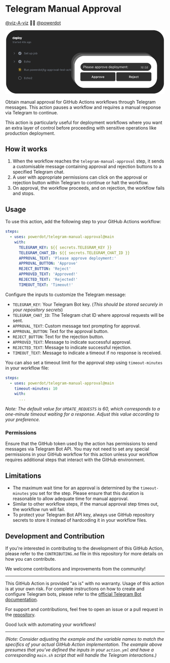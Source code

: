 # Telegram Manual Approval

[@viz-A-viz](https://github.com/viz-A-viz) 🤜🤛 [@powerdot](https://github.com/powerdot)

![Concept](about.png)

Obtain manual approval for GitHub Actions workflows through Telegram messages. This action pauses a workflow and requires a manual response via Telegram to continue.

This action is particularly useful for deployment workflows where you want an extra layer of control before proceeding with sensitive operations like production deployment.

## How it works

1. When the workflow reaches the `telegram-manual-approval` step, it sends a customisable message containing approval and rejection buttons to a specified Telegram chat.
2. A user with appropriate permissions can click on the approval or rejection button within Telegram to continue or halt the workflow.
3. On approval, the workflow proceeds, and on rejection, the workflow fails and stops.

## Usage

To use this action, add the following step to your GitHub Actions workflow:

```yaml
steps:
  - uses: powerdot/telegram-manual-approval@main
    with:
      TELEGRAM_KEY: ${{ secrets.TELEGRAM_KEY }}
      TELEGRAM_CHAT_ID: ${{ secrets.TELEGRAM_CHAT_ID }}
      APPROVAL_TEXT: 'Please approve deployment:'
      APPROVAL_BUTTON: 'Approve'
      REJECT_BUTTON: 'Reject'
      APPROVED_TEXT: 'Approved!'
      REJECTED_TEXT: 'Rejected!'
      TIMEOUT_TEXT: 'Timeout!'
```

Configure the inputs to customize the Telegram message:
- `TELEGRAM_KEY`: Your Telegram Bot key. (*This should be stored securely in your repository secrets*)
- `TELEGRAM_CHAT_ID`: The Telegram chat ID where approval requests will be sent.
- `APPROVAL_TEXT`: Custom message text prompting for approval.
- `APPROVAL_BUTTON`: Text for the approval button.
- `REJECT_BUTTON`: Text for the rejection button.
- `APPROVED_TEXT`: Message to indicate successful approval.
- `REJECTED_TEXT`: Message to indicate successful rejection.
- `TIMEOUT_TEXT`: Message to indicate a timeout if no response is received.

You can also set a timeout limit for the approval step using `timeout-minutes` in your workflow file:

```yaml
steps:
  - uses: powerdot/telegram-manual-approval@main
    timeout-minutes: 10
    with:
      ...
```

*Note: The default value for `UPDATE_REQUESTS` is 60, which corresponds to a one-minute timeout waiting for a response. Adjust this value according to your preference.*

### Permissions

Ensure that the GitHub token used by the action has permissions to send messages via Telegram Bot API. You may not need to set any special permissions in your GitHub workflow for this action unless your workflow requires additional steps that interact with the GitHub environment.

## Limitations

- The maximum wait time for an approval is determined by the `timeout-minutes` you set for the step. Please ensure that this duration is reasonable to allow adequate time for manual approval.
- Similar to other workflow steps, if the manual approval step times out, the workflow run will fail.
- To protect your Telegram Bot API key, always use GitHub repository secrets to store it instead of hardcoding it in your workflow files.

## Development and Contribution

If you're interested in contributing to the development of this GitHub Action, please refer to the `CONTRIBUTING.md` file in this repository for more details on how you can contribute.

We welcome contributions and improvements from the community!

---
This GitHub Action is provided "as is" with no warranty. Usage of this action is at your own risk. For complete instructions on how to create and configure Telegram bots, please refer to the [official Telegram Bot documentation](https://core.telegram.org/bots).

For support and contributions, feel free to open an issue or a pull request in the [repository](https://github.com/powerdot/telegram-manual-approval).

Good luck with automating your workflows!

---

*(Note: Consider adjusting the example and the variable names to match the specifics of your actual GitHub Action implementation. The example above presumes that you've defined the inputs in your `action.yml` and have a corresponding `main.sh` script that will handle the Telegram interactions.)*
